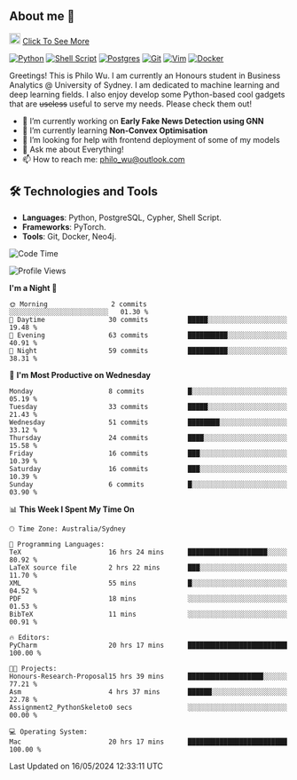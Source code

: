 ## About me 🤗

<a href="#"><img src="https://media.giphy.com/media/hvRJCLFzcasrR4ia7z/giphy.gif" width="20px" height="20px"></a> [Click To See More](https://philowu.notion.site/philowu/Philo-Hao-Wu-8bc7b2a81217493399d7db22df70fbfd)

[![Python](https://img.shields.io/badge/python-3670A0?style=for-the-badge&logo=python&logoColor=ffdd54)](#)
[![Shell Script](https://img.shields.io/badge/shell_script-%23121011.svg?style=for-the-badge&logo=gnu-bash&logoColor=white)](#)
[![Postgres](https://img.shields.io/badge/postgres-%23316192.svg?style=for-the-badge&logo=postgresql&logoColor=white)](#)
[![Git](https://img.shields.io/badge/git-%23F05033.svg?style=for-the-badge&logo=git&logoColor=white)](#)
[![Vim](https://img.shields.io/badge/VIM-%2311AB00.svg?style=for-the-badge&logo=vim&logoColor=white)](#)
[![Docker](https://img.shields.io/badge/docker-%230db7ed.svg?style=for-the-badge&logo=docker&logoColor=white)](#)

Greetings! This is Philo Wu. I am currently an Honours student in Business Analytics \@ University of Sydney. I am dedicated to machine learning and deep learning fields. I also enjoy develop some Python-based cool gadgets that are ~~useless~~ useful to serve my needs. Please check them out!

- 🔭 I’m currently working on **Early Fake News Detection using GNN**
- 🌱 I’m currently learning **Non-Convex Optimisation**
- 🤔 I’m looking for help with frontend deployment of some of my models
- 💬 Ask me about Everything!
- 📫 How to reach me: philo_wu@outlook.com

## 🛠 Technologies and Tools
- **Languages**: Python, PostgreSQL, Cypher, Shell Script.
- **Frameworks**: PyTorch.
- **Tools**: Git, Docker, Neo4j.

<!--START_SECTION:waka-->
![Code Time](http://img.shields.io/badge/Code%20Time-159%20hrs%2046%20mins-blue)

![Profile Views](http://img.shields.io/badge/Profile%20Views-0-blue)

**I'm a Night 🦉** 

```text
🌞 Morning                2 commits           ░░░░░░░░░░░░░░░░░░░░░░░░░   01.30 % 
🌆 Daytime                30 commits          █████░░░░░░░░░░░░░░░░░░░░   19.48 % 
🌃 Evening                63 commits          ██████████░░░░░░░░░░░░░░░   40.91 % 
🌙 Night                  59 commits          ██████████░░░░░░░░░░░░░░░   38.31 % 
```
📅 **I'm Most Productive on Wednesday** 

```text
Monday                   8 commits           █░░░░░░░░░░░░░░░░░░░░░░░░   05.19 % 
Tuesday                  33 commits          █████░░░░░░░░░░░░░░░░░░░░   21.43 % 
Wednesday                51 commits          ████████░░░░░░░░░░░░░░░░░   33.12 % 
Thursday                 24 commits          ████░░░░░░░░░░░░░░░░░░░░░   15.58 % 
Friday                   16 commits          ███░░░░░░░░░░░░░░░░░░░░░░   10.39 % 
Saturday                 16 commits          ███░░░░░░░░░░░░░░░░░░░░░░   10.39 % 
Sunday                   6 commits           █░░░░░░░░░░░░░░░░░░░░░░░░   03.90 % 
```


📊 **This Week I Spent My Time On** 

```text
🕑︎ Time Zone: Australia/Sydney

💬 Programming Languages: 
TeX                      16 hrs 24 mins      ████████████████████░░░░░   80.92 % 
LaTeX source file        2 hrs 22 mins       ███░░░░░░░░░░░░░░░░░░░░░░   11.70 % 
XML                      55 mins             █░░░░░░░░░░░░░░░░░░░░░░░░   04.52 % 
PDF                      18 mins             ░░░░░░░░░░░░░░░░░░░░░░░░░   01.53 % 
BibTeX                   11 mins             ░░░░░░░░░░░░░░░░░░░░░░░░░   00.91 % 

🔥 Editors: 
PyCharm                  20 hrs 17 mins      █████████████████████████   100.00 % 

🐱‍💻 Projects: 
Honours-Research-Proposal15 hrs 39 mins      ███████████████████░░░░░░   77.21 % 
Asm                      4 hrs 37 mins       ██████░░░░░░░░░░░░░░░░░░░   22.78 % 
Assignment2_PythonSkeleto0 secs              ░░░░░░░░░░░░░░░░░░░░░░░░░   00.00 % 

💻 Operating System: 
Mac                      20 hrs 17 mins      █████████████████████████   100.00 % 
```


 Last Updated on 16/05/2024 12:33:11 UTC
<!--END_SECTION:waka-->
